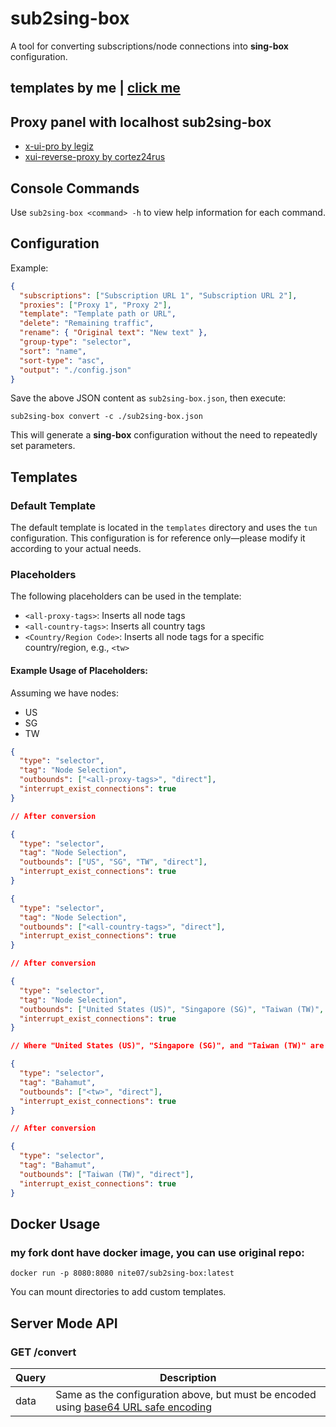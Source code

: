 # sub2sing-box

A tool for converting subscriptions/node connections into **sing-box** configuration.

## templates by me | [click me](https://github.com/legiz-ru/sb-rule-sets/blob/main/.github/sub2sing-box/README.md)

## Proxy panel with localhost sub2sing-box

  - [x-ui-pro by legiz](https://github.com/legiz-ru/x-ui-pro/blob/master/README.md#install-x-ui-pro)
  - [xui-reverse-proxy by cortez24rus](https://github.com/cortez24rus/xui-reverse-proxy)

## Console Commands

Use `sub2sing-box <command> -h` to view help information for each command.

## Configuration

Example:

```json
{
  "subscriptions": ["Subscription URL 1", "Subscription URL 2"],
  "proxies": ["Proxy 1", "Proxy 2"],
  "template": "Template path or URL",
  "delete": "Remaining traffic",
  "rename": { "Original text": "New text" },
  "group-type": "selector",
  "sort": "name",
  "sort-type": "asc",
  "output": "./config.json"
}
```

Save the above JSON content as `sub2sing-box.json`, then execute:

```
sub2sing-box convert -c ./sub2sing-box.json
```

This will generate a **sing-box** configuration without the need to repeatedly set parameters.

## Templates

### Default Template

The default template is located in the `templates` directory and uses the `tun` configuration. This configuration is for reference only—please modify it according to your actual needs.

### Placeholders

The following placeholders can be used in the template:

- `<all-proxy-tags>`: Inserts all node tags
- `<all-country-tags>`: Inserts all country tags
- `<Country/Region Code>`: Inserts all node tags for a specific country/region, e.g., `<tw>`

#### Example Usage of Placeholders:

Assuming we have nodes:

- US
- SG
- TW

```json
{
  "type": "selector",
  "tag": "Node Selection",
  "outbounds": ["<all-proxy-tags>", "direct"],
  "interrupt_exist_connections": true
}

// After conversion

{
  "type": "selector",
  "tag": "Node Selection",
  "outbounds": ["US", "SG", "TW", "direct"],
  "interrupt_exist_connections": true
}
```

```json
{
  "type": "selector",
  "tag": "Node Selection",
  "outbounds": ["<all-country-tags>", "direct"],
  "interrupt_exist_connections": true
}

// After conversion

{
  "type": "selector",
  "tag": "Node Selection",
  "outbounds": ["United States (US)", "Singapore (SG)", "Taiwan (TW)", "direct"],
  "interrupt_exist_connections": true
}

// Where "United States (US)", "Singapore (SG)", and "Taiwan (TW)" are policy groups, each containing US, SG, and TW nodes.
```

```json
{
  "type": "selector",
  "tag": "Bahamut",
  "outbounds": ["<tw>", "direct"],
  "interrupt_exist_connections": true
}

// After conversion

{
  "type": "selector",
  "tag": "Bahamut",
  "outbounds": ["Taiwan (TW)", "direct"],
  "interrupt_exist_connections": true
}
```

## Docker Usage
### my fork dont have docker image, you can use original repo:

```
docker run -p 8080:8080 nite07/sub2sing-box:latest
```

You can mount directories to add custom templates.

## Server Mode API

### GET /convert

| Query | Description |
| ----- | ----------- |
| data  | Same as the configuration above, but must be encoded using [base64 URL safe encoding](<https://gchq.github.io/CyberChef/#recipe=To_Base64('A-Za-z0-9%2B/%3D')>) |
